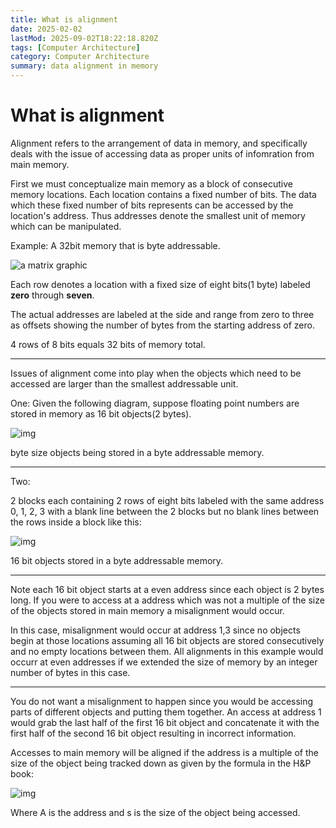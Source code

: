 ```yaml
---
title: What is alignment
date: 2025-02-02
lastMod: 2025-09-02T18:22:18.820Z
tags: [Computer Architecture]
category: Computer Architecture
summary: data alignment in memory
---
```


# What is alignment

Alignment refers to the arrangement of data in memory, and specifically deals with the issue of accessing data as proper units of infomration from main memory.

First we must conceptualize main memory as a block of consecutive memory locations. Each location contains a fixed number of bits. The data which these fixed number of bits represents can be accessed by the location's address. Thus addresses denote the smallest unit of memory which can be manipulated.

Example: A 32bit memory that is byte addressable.

![a matrix graphic](https://jorthans-blog-storage.oss-cn-beijing.aliyuncs.com/arr.gif)

Each row denotes a location with a fixed size of eight bits(1 byte) labeled **zero** through **seven**.

The actual addresses are labeled at the side and range from zero to three as offsets showing the number of bytes from the starting address of zero. 

4 rows of 8 bits equals 32 bits of memory total.

------

Issues of alignment come into play when the objects which need to be accessed are larger than the smallest addressable unit.

One: Given the following diagram, suppose floating point numbers are stored in memory as 16 bit objects(2 bytes).

![img](https://jorthans-blog-storage.oss-cn-beijing.aliyuncs.com/one.gif)

byte size objects being stored in a byte addressable memory.

------

Two:

2 blocks each containing 2 rows of eight bits labeled with the same address 0, 1, 2, 3 with a blank line between the 2 blocks but no blank lines between the rows inside a block like this:

![img](https://jorthans-blog-storage.oss-cn-beijing.aliyuncs.com/two.gif)

16 bit objects stored in a byte addressable memory.

------

Note each 16 bit object starts at a even address since each object is 2 bytes long. If you were to access at a address which was not a multiple of the size of the objects stored in main memory a misalignment would occur.

In this case, misalignment would occur at address 1,3 since no objects begin at those locations assuming all 16 bit objects are stored consecutively and no empty locations between them. All alignments in this example would occurr at even addresses if we extended the size of memory by an integer number of bytes in this case.

------

You do not want a misalignment to happen since you would be accessing parts of different objects and putting them together. An access at address 1 would grab the last half of the first 16 bit object and concatenate it with the first half of the second 16 bit object resulting in incorrect information.

Accesses to main memory will be aligned if the address is a multiple of the size of the object being tracked down as given by the formula in the H&P book:

![img](https://jorthans-blog-storage.oss-cn-beijing.aliyuncs.com/mod.gif)

Where A is the address and s is the size of the object being accessed.